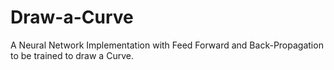 # Draw-a-Curve
A Neural Network Implementation with Feed Forward and Back-Propagation to be trained to draw a Curve.
